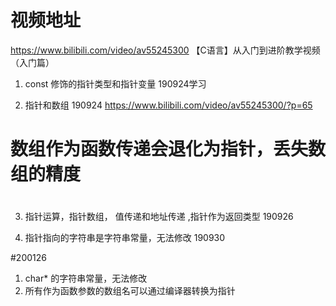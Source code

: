 
# 视频地址
https://www.bilibili.com/video/av55245300  【C语言】从入门到进阶教学视频（入门篇）


1. const 修饰的指针类型和指针变量    190924学习


2. 指针和数组  190924   https://www.bilibili.com/video/av55245300/?p=65
# 数组作为函数传递会退化为指针，丢失数组的精度
# 

3. 指针运算，指针数组， 值传递和地址传递 ,指针作为返回类型 190926

4. 指针指向的字符串是字符串常量，无法修改   190930

#200126
1. char* 的字符串常量，无法修改
2. 所有作为函数参数的数组名可以通过编译器转换为指针 

